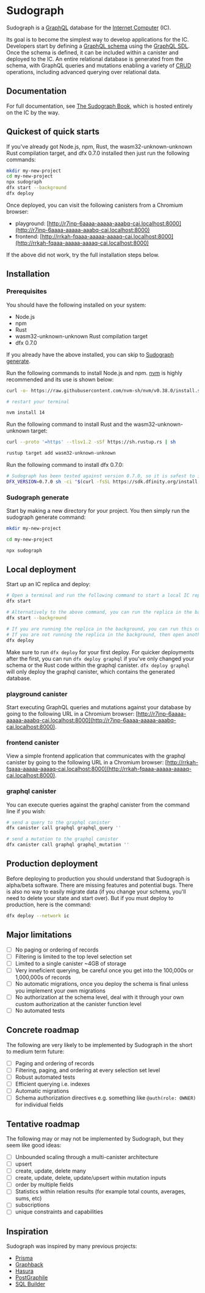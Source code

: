 # Sudograph

Sudograph is a [GraphQL](https://graphql.org/) database for the [Internet Computer](https://dfinity.org/) (IC).

Its goal is to become the simplest way to develop applications for the IC. Developers start by defining a [GraphQL schema](https://graphql.org/learn/schema/) using the [GraphQL SDL](https://www.digitalocean.com/community/tutorials/graphql-graphql-sdl). Once the schema is defined, it can be included within a canister and deployed to the IC. An entire relational database is generated from the schema, with GraphQL queries and mutations enabling a variety of [CRUD](https://en.wikipedia.org/wiki/Create,_read,_update_and_delete) operations, including advanced querying over relational data.

## Documentation

For full documentation, see [The Sudograph Book](), which is hosted entirely on the IC by the way.

## Quickest of quick starts

If you've already got Node.js, npm, Rust, the wasm32-unknown-unknown Rust compilation target, and dfx 0.7.0 installed then just run the following commands:

```bash
mkdir my-new-project
cd my-new-project
npx sudograph
dfx start --background
dfx deploy
```

Once deployed, you can visit the following canisters from a Chromium browser:
* playground: [http://r7inp-6aaaa-aaaaa-aaabq-cai.localhost:8000](http://r7inp-6aaaa-aaaaa-aaabq-cai.localhost:8000)
* frontend: [http://rrkah-fqaaa-aaaaa-aaaaq-cai.localhost:8000](http://rrkah-fqaaa-aaaaa-aaaaq-cai.localhost:8000)

If the above did not work, try the full installation steps below.

## Installation

### Prerequisites

You should have the following installed on your system:

* Node.js
* npm
* Rust
* wasm32-unknown-unknown Rust compilation target
* dfx 0.7.0

If you already have the above installed, you can skip to [Sudograph generate](#sudograph-generate).

Run the following commands to install Node.js and npm. [nvm](https://github.com/nvm-sh/nvm) is highly recommended and its use is shown below:

```bash
curl -o- https://raw.githubusercontent.com/nvm-sh/nvm/v0.38.0/install.sh | bash

# restart your terminal

nvm install 14
```

Run the following command to install Rust and the wasm32-unknown-unknown target:

```bash
curl --proto '=https' --tlsv1.2 -sSf https://sh.rustup.rs | sh

rustup target add wasm32-unknown-unknown
```

Run the following command to install dfx 0.7.0:

```bash
# Sudograph has been tested against version 0.7.0, so it is safest to install that specific version for now
DFX_VERSION=0.7.0 sh -ci "$(curl -fsSL https://sdk.dfinity.org/install.sh)"
```

### Sudograph generate

Start by making a new directory for your project. You then simply run the sudograph generate command:

```bash
mkdir my-new-project

cd my-new-project

npx sudograph
```

## Local deployment

Start up an IC replica and deploy:

```bash
# Open a terminal and run the following command to start a local IC replica
dfx start

# Alternatively to the above command, you can run the replica in the background
dfx start --background

# If you are running the replica in the background, you can run this command within the same terminal as the dfx start --background command
# If you are not running the replica in the background, then open another terminal and run this command from the root directory of your project
dfx deploy
```

Make sure to run `dfx deploy` for your first deploy. For quicker deployments after the first, you can run `dfx deploy graphql` if you've only changed your schema or the Rust code within the graphql canister. `dfx deploy graphql` will only deploy the graphql canister, which contains the generated database.

### playground canister

Start executing GraphQL queries and mutations against your database by going to the following URL in a Chromium browser: [http://r7inp-6aaaa-aaaaa-aaabq-cai.localhost:8000](http://r7inp-6aaaa-aaaaa-aaabq-cai.localhost:8000).

### frontend canister

View a simple frontend application that communicates with the graphql canister by going to the following URL in a Chromium browser: [http://rrkah-fqaaa-aaaaa-aaaaq-cai.localhost:8000](http://rrkah-fqaaa-aaaaa-aaaaq-cai.localhost:8000).

### graphql canister

You can execute queries against the graphql canister from the command line if you wish:

```bash
# send a query to the graphql canister
dfx canister call graphql graphql_query ''

# send a mutation to the graphql canister
dfx canister call graphql graphql_mutation ''
```

## Production deployment

Before deploying to production you should understand that Sudograph is alpha/beta software. There are missing features and potential bugs. There is also no way to easily migrate data (if you change your schema, you'll need to delete your state and start over). But if you must deploy to production, here is the command:

```bash
dfx deploy --network ic
```

## Major limitations

- [ ] No paging or ordering of records
- [ ] Filtering is limited to the top level selection set
- [ ] Limited to a single canister ~4GB of storage
- [ ] Very inneficient querying, be careful once you get into the 100,000s or 1,000,000s of records
- [ ] No automatic migrations, once you deploy the schema is final unless you implement your own migrations
- [ ] No authorization at the schema level, deal with it through your own custom authorization at the canister function level
- [ ] No automated tests

## Concrete roadmap

The following are very likely to be implemented by Sudograph in the short to medium term future:

- [ ] Paging and ordering of records
- [ ] Filtering, paging, and ordering at every selection set level
- [ ] Robust automated tests
- [ ] Efficient querying i.e. indexes
- [ ] Automatic migrations
- [ ] Schema authorization directives e.g. something like `@auth(role: OWNER)` for individual fields 

## Tentative roadmap

The following may or may not be implemented by Sudograph, but they seem like good ideas:

- [ ] Unbounded scaling through a multi-canister architecture
- [ ] upsert
- [ ] create, update, delete many
- [ ] create, update, delete, update/upsert within mutation inputs
- [ ] order by multiple fields
- [ ] Statistics within relation results (for example total counts, averages, sums, etc)
- [ ] subscriptions
- [ ] unique constraints and capabilities

## Inspiration

Sudograph was inspired by many previous projects:

* [Prisma](https://www.prisma.io/)
* [Graphback](https://graphback.dev/)
* [Hasura](https://hasura.io/)
* [PostGraphile](https://www.graphile.org/postgraphile/)
* [SQL Builder](https://github.com/jillsoffice/graphql-sql-builder)